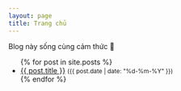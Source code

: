 ```yaml
---
layout: page
title: Trang chủ
---
```


Blog này sống cùng cảm thức 🌿

<ul>
  {% for post in site.posts %}
    <li>
      <a href="{{ post.url | relative_url }}">{{ post.title }}</a> <small>({{ post.date | date: "%d-%m-%Y" }})</small>
    </li>
  {% endfor %}
</ul>
